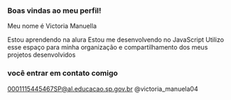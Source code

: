 ### Boas vindas ao meu perfil!

Meu nome é Victoria Manuella

Estou aprendendo na alura
Estou me desenvolvendo no JavaScript
Utilizo esse espaço para minha organização e compartilhamento dos meus projetos desenvolvidos

### você entrar em contato comigo

0001115445467SP@al.educacao.sp.gov.br
@victoria_manuela04
